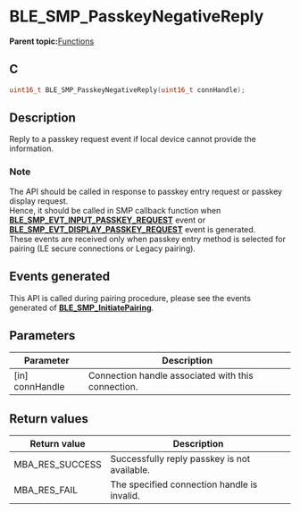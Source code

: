 # BLE\_SMP\_PasskeyNegativeReply

**Parent topic:**[Functions](GUID-B4A018ED-CB34-4D52-A7F9-3E7808C43BF8.md)

## C

```c
uint16_t BLE_SMP_PasskeyNegativeReply(uint16_t connHandle);
```

## Description

Reply to a passkey request event if local device cannot provide the information.

### Note

The API should be called in response to passkey entry request or passkey display request.<br />Hence, it should be called in SMP callback function when **[BLE\_SMP\_EVT\_INPUT\_PASSKEY\_REQUEST](GUID-184B99E4-8C26-4312-8593-3EE58F9E842B.md)** event or<br />**[BLE\_SMP\_EVT\_DISPLAY\_PASSKEY\_REQUEST](GUID-184B99E4-8C26-4312-8593-3EE58F9E842B.md)** event is generated.<br />These events are received only when passkey entry method is selected for pairing \(LE secure connections or Legacy pairing\).

## Events generated

This API is called during pairing procedure, please see the events generated of **[BLE\_SMP\_InitiatePairing](GUID-1B66AA6E-254B-4E4C-B70C-AB4C9AC5D7DD.md)**.

## Parameters

|Parameter|Description|
|---------|-----------|
|\[in\] connHandle|Connection handle associated with this connection.|

## Return values

|Return value|Description|
|------------|-----------|
|MBA\_RES\_SUCCESS|Successfully reply passkey is not available.|
|MBA\_RES\_FAIL|The specified connection handle is invalid.|

